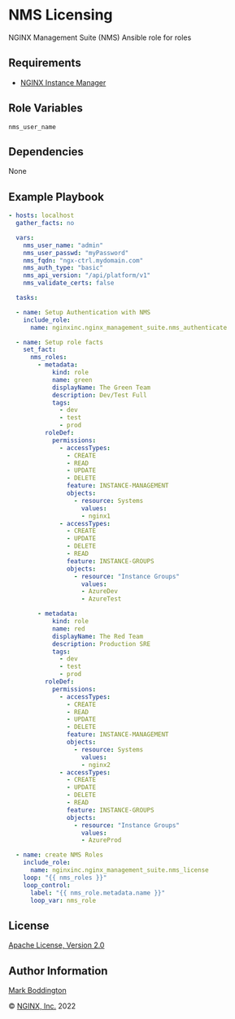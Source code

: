NMS Licensing
=============

NGINX Management Suite (NMS) Ansible role for roles


Requirements
------------

* [NGINX Instance Manager](https://www.nginx.com/products/nginx-instance-manager/)

Role Variables
--------------

`nms_user_name`

Dependencies
------------

None

Example Playbook
----------------

```yaml
- hosts: localhost
  gather_facts: no

  vars:
    nms_user_name: "admin"
    nms_user_passwd: "myPassword"
    nms_fqdn: "ngx-ctrl.mydomain.com"
    nms_auth_type: "basic"
    nms_api_version: "/api/platform/v1"
    nms_validate_certs: false

  tasks:

  - name: Setup Authentication with NMS
    include_role: 
      name: nginxinc.nginx_management_suite.nms_authenticate

  - name: Setup role facts
    set_fact:
      nms_roles:
        - metadata:
            kind: role
            name: green
            displayName: The Green Team
            description: Dev/Test Full
            tags:
              - dev
              - test
              - prod
          roleDef:
            permissions:
              - accessTypes:
                - CREATE
                - READ
                - UPDATE
                - DELETE
                feature: INSTANCE-MANAGEMENT
                objects:
                  - resource: Systems
                    values:
                    - nginx1
              - accessTypes:
                - CREATE
                - UPDATE
                - DELETE
                - READ
                feature: INSTANCE-GROUPS
                objects:
                  - resource: "Instance Groups"
                    values:
                    - AzureDev
                    - AzureTest

        - metadata:
            kind: role
            name: red
            displayName: The Red Team
            description: Production SRE
            tags:
              - dev
              - test
              - prod
          roleDef:
            permissions:
              - accessTypes:
                - CREATE
                - READ
                - UPDATE
                - DELETE
                feature: INSTANCE-MANAGEMENT
                objects:
                  - resource: Systems
                    values:
                    - nginx2
              - accessTypes:
                - CREATE
                - UPDATE
                - DELETE
                - READ
                feature: INSTANCE-GROUPS
                objects:
                  - resource: "Instance Groups"
                    values:
                    - AzureProd

  - name: create NMS Roles
    include_role: 
      name: nginxinc.nginx_management_suite.nms_license
    loop: "{{ nms_roles }}"
    loop_control:
      label: "{{ nms_role.metadata.name }}"
      loop_var: nms_role

```

License
-------

[Apache License, Version 2.0](./LICENSE)

Author Information
------------------

[Mark Boddington](https://github.com/TuxInvader)

&copy; [NGINX, Inc.](https://www.nginx.com/) 2022

